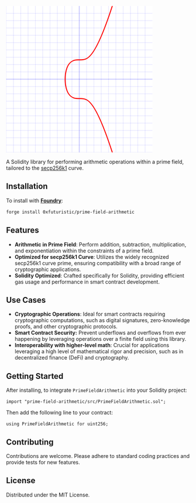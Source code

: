 <img src="secp256k1.png" alt="secp256k1 curve" width="400"/>

A Solidity library for performing arithmetic operations within a prime field, tailored to the [secp256k1](https://en.bitcoin.it/wiki/Secp256k1) curve.

## Installation

To install with [**Foundry**](https://github.com/gakonst/foundry):

```sh
forge install 0xfuturistic/prime-field-arithmetic
```

## Features
- **Arithmetic in Prime Field**: Perform addition, subtraction, multiplication, and exponentiation within the constraints of a prime field.
- **Optimized for secp256k1 Curve**: Utilizes the widely recognized secp256k1 curve prime, ensuring compatibility with a broad range of cryptographic applications.
- **Solidity Optimized**: Crafted specifically for Solidity, providing efficient gas usage and performance in smart contract development.

## Use Cases
- **Cryptographic Operations**: Ideal for smart contracts requiring cryptographic computations, such as digital signatures, zero-knowledge proofs, and other cryptographic protocols.
- **Smart Contract Security:** Prevent underflows and overflows from ever happening by leveraging operations over a finite field using this library.
- **Interoperability with higher-level math**: Crucial for applications leveraging a high level of mathematical rigor and precision, such as in decentralized finance (DeFi) and cryptography.

## Getting Started
After installing, to integrate `PrimeFieldArithmetic` into your Solidity project:

```
import "prime-field-arithmetic/src/PrimeFieldArithmetic.sol";
```

Then add the following line to your contract:

```
using PrimeFieldArithmetic for uint256;
```

## Contributing
Contributions are welcome. Please adhere to standard coding practices and provide tests for new features.

## License
Distributed under the MIT License.

